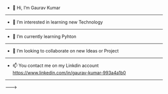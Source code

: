 - 👋 Hi, I’m Gaurav Kumar
---------------------------------------------------------------------------------------------
- 👀 I’m interested in learning new Technology
---------------------------------------------------------------------------------------------
- 🌱 I’m currently learning Pyhton
---------------------------------------------------------------------------------------------
- 💞️ I’m looking to collaborate on new Ideas or Project
---------------------------------------------------------------------------------------------
- 📫 You contact me on my Linkdin account https://www.linkedin.com/in/gaurav-kumar-993a4a1b0
---------------------------------------------------------------------------------------------


--->
